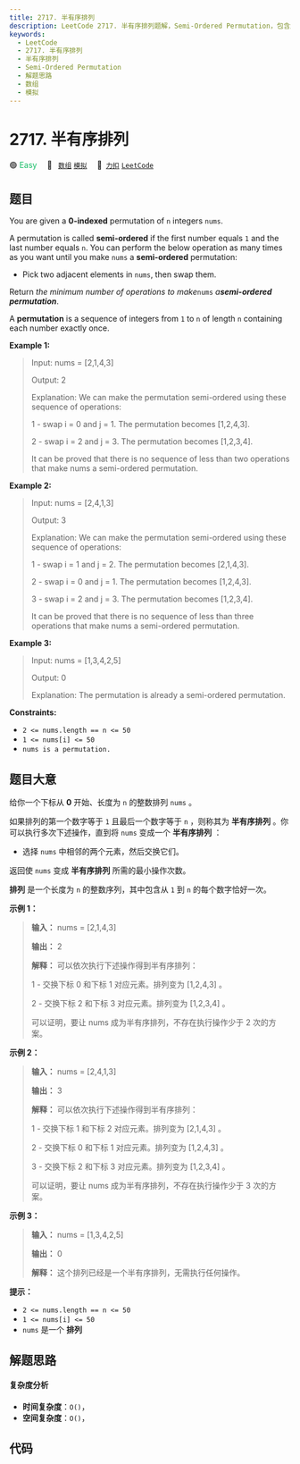 ```yaml
---
title: 2717. 半有序排列
description: LeetCode 2717. 半有序排列题解，Semi-Ordered Permutation，包含解题思路、复杂度分析以及完整的 JavaScript 代码实现。
keywords:
  - LeetCode
  - 2717. 半有序排列
  - 半有序排列
  - Semi-Ordered Permutation
  - 解题思路
  - 数组
  - 模拟
---
```


# 2717. 半有序排列

🟢 <font color=#15bd66>Easy</font>&emsp; 🔖&ensp; [`数组`](/tag/array.md) [`模拟`](/tag/simulation.md)&emsp; 🔗&ensp;[`力扣`](https://leetcode.cn/problems/semi-ordered-permutation) [`LeetCode`](https://leetcode.com/problems/semi-ordered-permutation)

## 题目

You are given a **0-indexed** permutation of `n` integers `nums`.

A permutation is called **semi-ordered** if the first number equals `1` and
the last number equals `n`. You can perform the below operation as many times
as you want until you make `nums` a **semi-ordered** permutation:

  * Pick two adjacent elements in `nums`, then swap them.

Return _the minimum number of operations to make_`nums` _a**semi-ordered
permutation**_.

A **permutation** is a sequence of integers from `1` to `n` of length `n`
containing each number exactly once.



**Example 1:**

> Input: nums = [2,1,4,3]
> 
> Output: 2
> 
> Explanation: We can make the permutation semi-ordered using these sequence of operations: 
> 
> 1 - swap i = 0 and j = 1. The permutation becomes [1,2,4,3].
> 
> 2 - swap i = 2 and j = 3. The permutation becomes [1,2,3,4].
> 
> It can be proved that there is no sequence of less than two operations that make nums a semi-ordered permutation. 

**Example 2:**

> Input: nums = [2,4,1,3]
> 
> Output: 3
> 
> Explanation: We can make the permutation semi-ordered using these sequence of operations:
> 
> 1 - swap i = 1 and j = 2. The permutation becomes [2,1,4,3].
> 
> 2 - swap i = 0 and j = 1. The permutation becomes [1,2,4,3].
> 
> 3 - swap i = 2 and j = 3. The permutation becomes [1,2,3,4].
> 
> It can be proved that there is no sequence of less than three operations that make nums a semi-ordered permutation.

**Example 3:**

> Input: nums = [1,3,4,2,5]
> 
> Output: 0
> 
> Explanation: The permutation is already a semi-ordered permutation.

**Constraints:**

  * `2 <= nums.length == n <= 50`
  * `1 <= nums[i] <= 50`
  * `nums is a permutation.`


## 题目大意

给你一个下标从 **0** 开始、长度为 `n` 的整数排列 `nums` 。

如果排列的第一个数字等于 `1` 且最后一个数字等于 `n` ，则称其为 **半有序排列** 。你可以执行多次下述操作，直到将 `nums` 变成一个
**半有序排列** ：

  * 选择 `nums` 中相邻的两个元素，然后交换它们。

返回使 `nums` 变成 **半有序排列** 所需的最小操作次数。

**排列** 是一个长度为 `n` 的整数序列，其中包含从 `1` 到 `n` 的每个数字恰好一次。



**示例 1：**

> 
> 
> 
> 
> 
> **输入：** nums = [2,1,4,3]
> 
> **输出：** 2
> 
> **解释：** 可以依次执行下述操作得到半有序排列：
> 
> 1 - 交换下标 0 和下标 1 对应元素。排列变为 [1,2,4,3] 。
> 
> 2 - 交换下标 2 和下标 3 对应元素。排列变为 [1,2,3,4] 。
> 
> 可以证明，要让 nums 成为半有序排列，不存在执行操作少于 2 次的方案。

**示例 2：**

> 
> 
> 
> 
> 
> **输入：** nums = [2,4,1,3]
> 
> **输出：** 3
> 
> **解释：** 可以依次执行下述操作得到半有序排列：
> 
> 1 - 交换下标 1 和下标 2 对应元素。排列变为 [2,1,4,3] 。
> 
> 2 - 交换下标 0 和下标 1 对应元素。排列变为 [1,2,4,3] 。
> 
> 3 - 交换下标 2 和下标 3 对应元素。排列变为 [1,2,3,4] 。
> 
> 可以证明，要让 nums 成为半有序排列，不存在执行操作少于 3 次的方案。
> 
> 

**示例 3：**

> 
> 
> 
> 
> 
> **输入：** nums = [1,3,4,2,5]
> 
> **输出：** 0
> 
> **解释：** 这个排列已经是一个半有序排列，无需执行任何操作。
> 
> 



**提示：**

  * `2 <= nums.length == n <= 50`
  * `1 <= nums[i] <= 50`
  * `nums` 是一个 **排列**


## 解题思路

#### 复杂度分析

- **时间复杂度**：`O()`，
- **空间复杂度**：`O()`，

## 代码

```javascript

```